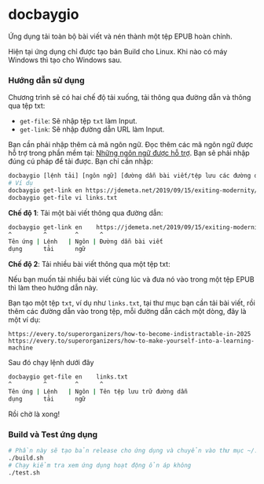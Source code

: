 # docbaygio
Ứng dụng tải toàn bộ bài viết và nén thành một tệp EPUB hoàn chỉnh.

Hiện tại ứng dụng chỉ được tạo bản Build cho Linux. Khi nào có máy Windows thì tạo cho Windows sau.

### Hướng dẫn sử dụng
Chương trình sẽ có hai chế độ tải xuống, tải thông qua đường dẫn và thông qua tệp txt: 

- `get-file`: Sẽ nhập tệp `txt` làm Input.
- `get-link`: Sẽ nhập đường dẫn URL làm Input.

Bạn cần phải nhập thêm cả mã ngôn ngữ. Đọc thêm các mã ngôn ngữ được hỗ trợ trong phần mềm tại: [Những ngôn ngữ được hỗ trợ](supported_languages.txt). Bạn sẽ phải nhập đúng cú pháp để tải được. 
Bạn chỉ cần nhập:

```bash
docbaygio [lệnh tải] [ngôn ngữ] [đường dẫn bài viết/tệp lưu các đường dẫn]
# Ví dụ
docbaygio get-link en https://jdemeta.net/2019/09/15/exiting-modernity/
docbaygio get-file vi links.txt
```

**Chế độ 1**: Tải một bài viết thông qua đường dẫn:

```bash
docbaygio get-link en    https://jdemeta.net/2019/09/15/exiting-modernity/
^         ^        ^      ^
Tên ứng | Lệnh   | Ngôn | Đường dẫn bài viết
dụng      tải      ngữ
```

**Chế độ 2**: Tải nhiều bài viết thông qua một tệp txt:

Nếu bạn muốn tải nhiều bài viết cùng lúc và đưa nó vào trong một tệp EPUB thì làm theo hướng dẫn này.

Bạn tạo một tệp `txt`, ví dụ như `links.txt`, tại thư mục bạn cần tải bài viết, rồi thêm các đường dẫn vào trong tệp, mỗi đường dẫn cách một dòng, đây là một ví dụ:

```
https://every.to/superorganizers/how-to-become-indistractable-in-2025
https://every.to/superorganizers/how-to-make-yourself-into-a-learning-machine
```
Sau đó chạy lệnh dưới đây

```bash
docbaygio get-file en    links.txt
^         ^        ^      ^
Tên ứng | Lệnh   | Ngôn | Tên tệp lưu trữ đường dẫn
dụng      tải      ngữ
```

Rồi chờ là xong!

### Build và Test ứng dụng

```bash
# Phần này sẽ tạo bản release cho ứng dụng và chuyển vào thư mục ~/.local/bin/ trong Linux
./build.sh
# Chạy kiểm tra xem ứng dụng hoạt động ổn áp không
./test.sh
```